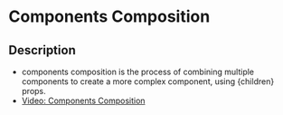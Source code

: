 # Components Composition

## Description

* components composition is the process of combining multiple components to create a more complex component, using {children} props.
* [Video: Components Composition](https://somup.com/cTniXeKaAx)


